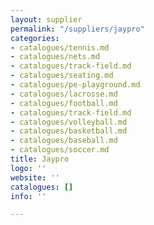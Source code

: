 ```yaml
---
layout: supplier
permalink: "/suppliers/jaypro"
categories:
- catalogues/tennis.md
- catalogues/nets.md
- catalogues/track-field.md
- catalogues/seating.md
- catalogues/pe-playground.md
- catalogues/lacrosse.md
- catalogues/football.md
- catalogues/track-field.md
- catalogues/volleyball.md
- catalogues/basketball.md
- catalogues/baseball.md
- catalogues/soccer.md
title: Jaypro
logo: ''
website: ''
catalogues: []
info: ''

---
```


